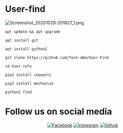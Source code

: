 # User-find
![Screenshot_20201029-201827_1.png](https://user-images.githubusercontent.com/52023076/97595780-d97ea580-1a25-11eb-9fe8-11b8d7380144.png)

```
apt update && apt upgrade 

apt install git 

apt install python2 

git clone https://github.com/Tech-abm/User-Find

cd User-info

pip2 install requests 

pip2 install mechanize 

python2 find
```
# Follow us on social media
<p align="center">
<a href="https://fb.com/Techabm"><img title="Facebook" src="https://img.shields.io/badge/Facebook-red?style=for-the-badge&logo=facebook"></a>
<a href="https://www.instagram.com/Techabm"><img title="Instagram" src="https://img.shields.io/badge/INSTAGRAM-purple?style=for-the-badge&logo=instagram"></a>
<a href="https://github.com/Tech-abm"><img title="Github" src="https://img.shields.io/badge/Github-TECH--ABM-blue?style=for-the-badge&logo=github"></a>
